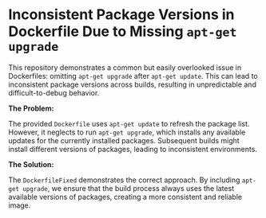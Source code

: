 # Inconsistent Package Versions in Dockerfile Due to Missing `apt-get upgrade`

This repository demonstrates a common but easily overlooked issue in Dockerfiles: omitting `apt-get upgrade` after `apt-get update`.  This can lead to inconsistent package versions across builds, resulting in unpredictable and difficult-to-debug behavior.

**The Problem:**

The provided `Dockerfile` uses `apt-get update` to refresh the package list.  However, it neglects to run `apt-get upgrade`, which installs any available updates for the currently installed packages.  Subsequent builds might install different versions of packages, leading to inconsistent environments.

**The Solution:**

The `DockerfileFixed` demonstrates the correct approach. By including `apt-get upgrade`, we ensure that the build process always uses the latest available versions of packages, creating a more consistent and reliable image.